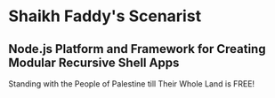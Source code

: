 # Shaikh Faddy's Scenarist

## Node.js Platform and Framework for Creating Modular Recursive Shell Apps

Standing with the People of Palestine till Their Whole Land is FREE!
